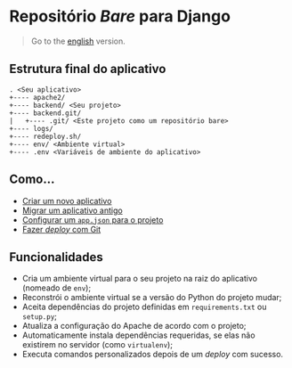 # Repositório _Bare_ para Django

> Go to the [english][english_version] version.

## Estrutura final do aplicativo

```
. <Seu aplicativo>
+---- apache2/
+---- backend/ <Seu projeto>
+---- backend.git/
|   +---- .git/ <Este projeto como um repositório bare>
+---- logs/
+---- redeploy.sh/
+---- env/ <Ambiente virtual>
+---- .env <Variáveis de ambiente do aplicativo>
```

## Como...

- [Criar um novo aplicativo][new_app]
- [Migrar um aplicativo antigo][old_app]
- [Configurar um `app.json` para o projeto][app_json]
- [Fazer _deploy_ com Git][deploy_with_git]

## Funcionalidades

- Cria um ambiente virtual para o seu projeto na raiz do aplicativo (nomeado de
  `env`);
- Reconstrói o ambiente virtual se a versão do Python do projeto mudar;
- Aceita dependências do projeto definidas em `requirements.txt` ou `setup.py`;
- Atualiza a configuração do Apache de acordo com o projeto;
- Automaticamente instala dependências requeridas, se elas não existirem no
servidor (como `virtualenv`);
- Executa comandos personalizados depois de um _deploy_ com sucesso.

[app_json]: https://github.com/jourdanrodrigues/bare-django-repo/blob/master/docs/languages/pt_BR/APP_JSON.md
[new_app]: https://github.com/jourdanrodrigues/bare-django-repo/blob/master/docs/languages/pt_BR/NEW_APP.md
[old_app]: https://github.com/jourdanrodrigues/bare-django-repo/blob/master/docs/languages/pt_BR/OLD_APP.md
[deploy_with_git]: https://github.com/jourdanrodrigues/bare-django-repo/blob/master/docs/languages/pt_BR/DEPLOY_WITH_GIT.md
[english_version]: https://github.com/jourdanrodrigues/bare-django-repo/blob/master/README.md

